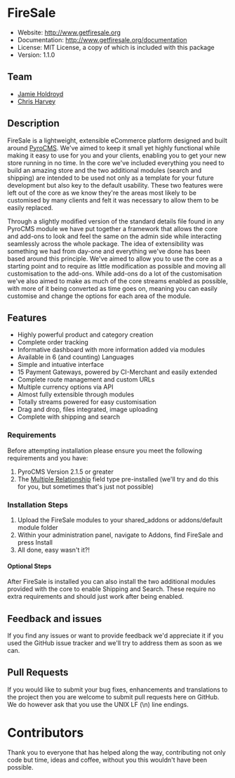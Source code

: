 # FireSale

* Website: http://www.getfiresale.org
* Documentation: http://www.getfiresale.org/documentation
* License: MIT License, a copy of which is included with this package
* Version: 1.1.0

## Team

* [Jamie Holdroyd](http://www.jholdroyd.co.uk)
* [Chris Harvey](http://www.chrisnharvey.com)

## Description

FireSale is a lightweight, extensible eCommerce platform designed and built around [PyroCMS](http://www.pyrocms.com). We've aimed to keep it small yet highly functional while making it easy to use for you and your clients, enabling you to get your new store running in no time. In the core we've included everything you need to build an amazing store and the two additional modules (search and shipping) are intended to be used not only as a template for your future development but also key to the default usability. These two features were left out of the core as we know they're the areas most likely to be customised by many clients and felt it was necessary to allow them to be easily replaced.

Through a slightly modified version of the standard details file found in any PyroCMS module we have put together a framework that allows the core and add-ons to look and feel the same on the admin side while interacting seamlessly across the whole package. The idea of extensibility was something we had from day-one and everything we've done has been based around this principle. We've aimed to allow you to use the core as a starting point and to require as little modification as possible and moving all customisation to the add-ons. While add-ons do a lot of the customisation we've also aimed to make as much of the core streams enabled as possible, with more of it being converted as time goes on, meaning you can easily customise and change the options for each area of the module.

## Features
* Highly powerful product and category creation
* Complete order tracking
* Informative dashboard with more information added via modules
* Available in 6 (and counting) Languages
* Simple and intuative interface
* 15 Payment Gateways, powered by CI-Merchant and easily extended
* Complete route management and custom URLs
* Multiple currency options via API
* Almost fully extensible through modules
* Totally streams powered for easy customisation
* Drag and drop, files integrated, image uploading
* Complete with shipping and search

### Requirements

Before attempting installation please ensure you meet the following requirements and you have:

1. PyroCMS Version 2.1.5 or greater
2. The [Multiple Relationship](https://github.com/parse19/PyroStreams-Multiple-Relationships) field type pre-installed (we'll try and do this for you, but sometimes that's just not possible)

### Installation Steps

1. Upload the FireSale modules to your shared_addons or addons/default module folder
2. Within your administration panel, navigate to Addons, find FireSale and press Install
3. All done, easy wasn't it?!

#### Optional Steps

After FireSale is installed you can also install the two additional modules provided with the core to enable Shipping and Search. These require no extra requirements and should just work after being enabled.

## Feedback and issues

If you find any issues or want to provide feedback we'd appreciate it if you used the GitHub issue tracker and we'll try to address them as soon as we can.

## Pull Requests

If you would like to submit your bug fixes, enhancements and translations to the project then you are welcome to submit pull requests here on GitHub. We do however ask that you use the UNIX LF (\n) line endings.

# Contributors

Thank you to everyone that has helped along the way, contributing not only code but time, ideas and coffee, without you this wouldn't have been possible.